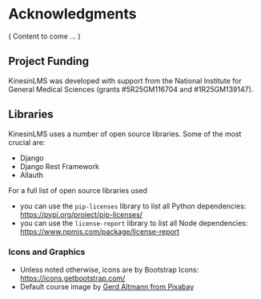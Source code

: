 # Acknowledgments

( Content to come ... )

## Project Funding

KinesinLMS was developed with support from the National Institute for General Medical Sciences (grants #5R25GM116704 and #1R25GM139147).

## Libraries

KinesinLMS uses a number of open source libraries. Some of the most crucial are:

- Django
- Django Rest Framework
- Allauth

For a full list of open source libraries used

- you can use the `pip-licenses` library to list all Python dependencies: <https://pypi.org/project/pip-licenses/>
- you can use the `license-report` library to list all Node dependencies: <https://www.npmjs.com/package/license-report>

### Icons and Graphics

- Unless noted otherwise, icons are by Bootstrap Icons: <https://icons.getbootstrap.com/>
- Default course image by [Gerd Altmann from Pixabay](https://pixabay.com/users/geralt-9301/)
